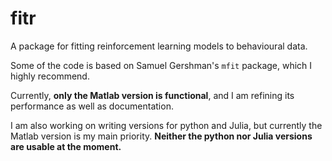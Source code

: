 # fitr

A package for fitting reinforcement learning models to behavioural data.

Some of the code is based on Samuel Gershman's `mfit` package, which I highly recommend.

Currently, __only the Matlab version is functional__, and I am refining its performance as well as documentation.

I am also working on writing versions for python and Julia, but currently the Matlab version is my main priority. __Neither the python nor Julia versions are usable at the moment.__
